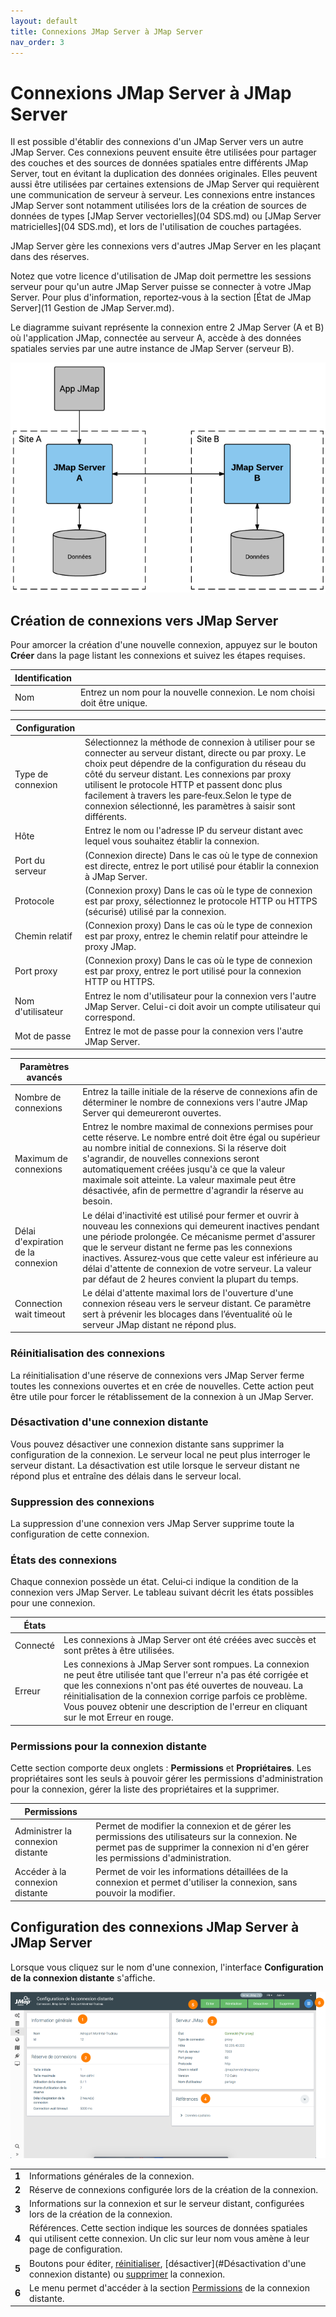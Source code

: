 ```yaml
---
layout: default
title: Connexions JMap Server à JMap Server
nav_order: 3
---
```


# Connexions JMap Server à JMap Server

Il est possible d'établir des connexions d'un JMap Server vers un autre JMap Server. Ces connexions peuvent ensuite être utilisées pour partager des couches et des sources de données spatiales entre différents JMap Server, tout en évitant la duplication des données originales. Elles peuvent aussi être utilisées par certaines extensions de JMap Server qui requièrent une communication de serveur à serveur. Les connexions entre instances JMap Server sont notamment utilisées lors de la création de sources de données de types [JMap Server vectorielles](04 SDS.md) ou [JMap Server matricielles](04 SDS.md), et lors de l'utilisation de couches partagées.

JMap Server gère les connexions vers d'autres JMap Server en les plaçant dans des réserves. 

Notez que votre licence d'utilisation de JMap doit permettre les sessions serveur pour qu'un autre JMap Server puisse se connecter à votre JMap Server. Pour plus d'information, reportez‑vous à la section [État de JMap Server](11 Gestion de JMap Server.md).

Le diagramme suivant représente la connexion entre 2 JMap Server (A et B) où l'application JMap, connectée au serveur A, accède à des données spatiales servies par une autre instance de JMap Server (serveur B).

![Connexion entre 2 instances de JMap Server](assets/jms-jms.png)





## Création de connexions vers JMap Server

Pour amorcer la création d'une nouvelle connexion, appuyez sur le bouton **Créer** dans la page listant les connexions et suivez les étapes requises.

| **Identification** |                                                              |
| ------------------ | ------------------------------------------------------------ |
| Nom                | Entrez un nom pour la nouvelle connexion. Le nom choisi doit être unique. |

| **Configuration** |                                                              |
| ----------------- | ------------------------------------------------------------ |
| Type de connexion | Sélectionnez la méthode de connexion à utiliser pour se connecter au serveur distant, directe ou par proxy. Le choix peut dépendre de la configuration du réseau du côté du serveur distant. Les connexions par proxy utilisent le protocole HTTP et passent donc plus facilement à travers les pare‑feux.Selon le type de connexion sélectionné, les paramètres à saisir sont différents. |
| Hôte              | Entrez le nom ou l'adresse IP du serveur distant avec lequel vous souhaitez établir la connexion. |
| Port du serveur   | (Connexion directe) Dans le cas où le type de connexion est directe, entrez le port utilisé pour établir la connexion à JMap Server. |
| Protocole         | (Connexion proxy) Dans le cas où le type de connexion est par proxy, sélectionnez le protocole HTTP ou HTTPS (sécurisé) utilisé par la connexion. |
| Chemin relatif    | (Connexion proxy) Dans le cas où le type de connexion est par proxy, entrez le chemin relatif pour atteindre le proxy JMap. |
| Port proxy        | (Connexion proxy) Dans le cas où le type de connexion est par proxy, entrez le port utilisé pour la connexion HTTP ou HTTPS. |
| Nom d'utilisateur | Entrez le nom d'utilisateur pour la connexion vers l'autre JMap Server. Celui-ci doit avoir un compte utilisateur qui correspond. |
| Mot de passe      | Entrez le mot de passe pour la connexion vers l'autre JMap Server. |

| **Paramètres avancés**             |                                                              |
| ---------------------------------- | ------------------------------------------------------------ |
| Nombre de connexions               | Entrez la taille initiale de la réserve de connexions afin de déterminer le nombre de connexions vers l'autre JMap Server qui demeureront ouvertes. |
| Maximum de connexions              | Entrez le nombre maximal de connexions permises pour cette réserve. Le nombre entré doit être égal ou supérieur au nombre initial de connexions. Si la réserve doit s'agrandir, de nouvelles connexions seront automatiquement créées jusqu'à ce que la valeur maximale soit atteinte. La valeur maximale peut être désactivée, afin de permettre d'agrandir la réserve au besoin. |
| Délai d'expiration de la connexion | Le délai d'inactivité est utilisé pour fermer et ouvrir à nouveau les connexions qui demeurent inactives pendant une période prolongée. Ce mécanisme permet d'assurer que le serveur distant ne ferme pas les connexions inactives. Assurez‑vous que cette valeur est inférieure au délai d'attente de connexion de votre serveur. La valeur par défaut de 2 heures convient la plupart du temps. |
| Connection wait timeout            | Le délai d'attente maximal lors de l'ouverture d'une connexion réseau vers le serveur distant. Ce paramètre sert à prévenir les blocages dans l’éventualité où le serveur JMap distant ne répond plus. |



### Réinitialisation des connexions

La réinitialisation d'une réserve de connexions vers JMap Server ferme toutes les connexions ouvertes et en crée de nouvelles. Cette action peut être utile pour forcer le rétablissement de la connexion à un JMap Server.



### Désactivation d'une connexion distante

Vous pouvez désactiver une connexion distante sans supprimer la configuration de la connexion. Le serveur local ne peut plus interroger le serveur distant. La désactivation est utile lorsque le serveur distant ne répond plus et entraîne des délais dans le serveur local.



### Suppression des connexions

La suppression d'une connexion vers JMap Server supprime toute la configuration de cette connexion. 



### États des connexions

Chaque connexion possède un état. Celui‑ci indique la condition de la connexion vers JMap Server. Le tableau suivant décrit les états possibles pour une connexion.

| **États** |                                                              |
| --------- | ------------------------------------------------------------ |
| Connecté  | Les connexions à JMap Server ont été créées avec succès et sont prêtes à être utilisées. |
| Erreur    | Les connexions à JMap Server sont rompues. La connexion ne peut être utilisée tant que l'erreur n'a pas été corrigée et que les connexions n'ont pas été ouvertes de nouveau. La réinitialisation de la connexion corrige parfois ce problème. Vous pouvez obtenir une description de l'erreur en cliquant sur le mot Erreur en rouge. |



### Permissions pour la connexion distante

Cette section comporte deux onglets : **Permissions** et **Propriétaires**. Les propriétaires sont les seuls à pouvoir gérer les permissions d'administration pour la connexion, gérer la liste des propriétaires et la supprimer.

| **Permissions**                   |                                                              |
| --------------------------------- | ------------------------------------------------------------ |
| Administrer la connexion distante | Permet de modifier la connexion et de gérer les permissions des utilisateurs sur la connexion. Ne permet pas de supprimer la connexion ni d'en gérer les permissions d'administration. |
| Accéder à la connexion distante   | Permet de voir les informations détaillées de la connexion et permet d'utiliser la connexion, sans pouvoir la modifier. |



## Configuration des connexions JMap Server à JMap Server

Lorsque vous cliquez sur le nom d'une connexion, l'interface **Configuration de la connexion distante** s'affiche.

![img](assets/clip0063.png)

|  |                                                              |
| ----- | ------------------------------------------------------------ |
| **1** | Informations générales de la connexion. |
| **2** | Réserve de connexions configurée lors de la création de la connexion. |
| **3** | Informations sur la connexion et sur le serveur distant, configurées lors de la création de la connexion. |
| **4** | Références. Cette section indique les sources de données spatiales qui utilisent cette connexion. Un clic sur leur nom vous amène à leur page de configuration. |
| **5** | Boutons pour éditer, [réinitialiser](#Réinitialisation-des-connexions), [désactiver](#Désactivation d'une connexion distante) ou [supprimer](#Suppression-des-connexions) la connexion. |
| **6** | Le menu permet d'accéder à la section [Permissions](#Permissions-pour-la-connexion-distante) de la connexion distante. |


